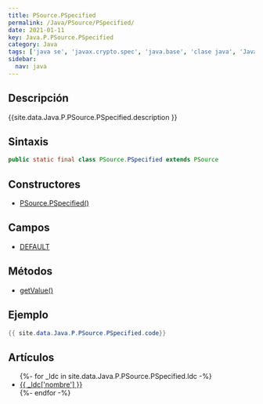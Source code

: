 ```yaml
---
title: PSource.PSpecified
permalink: /Java/PSource/PSpecified/
date: 2021-01-11
key: Java.P.PSource.PSpecified
category: Java
tags: ['java se', 'javax.crypto.spec', 'java.base', 'clase java', 'Java 1.5']
sidebar: 
  nav: java
---
```


## Descripción
{{site.data.Java.P.PSource.PSpecified.description }}

## Sintaxis
~~~java
public static final class PSource.PSpecified extends PSource
~~~

## Constructores
* [PSource.PSpecified()](/Java/PSource/PSpecified/PSource/PSpecified/)

## Campos
* [DEFAULT](/Java/PSource/PSpecified/DEFAULT)

## Métodos
* [getValue()](/Java/PSource/PSpecified/getValue)

## Ejemplo
~~~java
{{ site.data.Java.P.PSource.PSpecified.code}}
~~~

## Artículos
<ul>
{%- for _ldc in site.data.Java.P.PSource.PSpecified.ldc -%}
   <li>
       <a href="{{_ldc['url'] }}">{{ _ldc['nombre'] }}</a>
   </li>
{%- endfor -%}
</ul>
